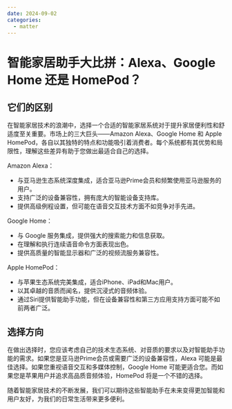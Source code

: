 ```yaml
---
date: 2024-09-02
categories:
  - matter
---
```


# 智能家居助手大比拼：Alexa、Google Home 还是 HomePod？
<!-- more -->
## 它们的区别
在智能家居技术的浪潮中，选择一个合适的智能家居系统对于提升家居便利性和舒适度至关重要。市场上的三大巨头——Amazon Alexa、Google Home 和 Apple HomePod，各自以其独特的特点和功能吸引着消费者。每个系统都有其优势和局限性，理解这些差异有助于您做出最适合自己的选择。

Amazon Alexa：
- 与亚马逊生态系统深度集成，适合亚马逊Prime会员和频繁使用亚马逊服务的用户。
- 支持广泛的设备兼容性，拥有庞大的智能设备支持库。
- 提供高级例程设置，但可能在语音交互技术方面不如竞争对手先进。

Google Home：
- 与 Google 服务集成，提供强大的搜索能力和信息获取。
- 在理解和执行连续语音命令方面表现出色。
- 提供高质量的智能显示器和广泛的视频流服务兼容性。

Apple HomePod：
- 与苹果生态系统完美集成，适合iPhone、iPad和Mac用户。
- 以其卓越的音质而闻名，提供沉浸式的音频体验。
- 通过Siri提供智能助手功能，但在设备兼容性和第三方应用支持方面可能不如前两者广泛。

## 选择方向

[//]: # (随着智能家居技术的不断进步，市场上出现了多种智能助手设备，它们承诺通过语音命令和自动化功能来简化我们的生活。Amazon Alexa、Google Home 和 Apple HomePod 是当前市场上最受欢迎的三个选择。每个设备都有其独特的卖点，但它们在集成、兼容性和用户体验方面也存在差异。)

[//]: # ()
[//]: # (Amazon Alexa 以其广泛的技术集成和对亚马逊服务的深度支持而受到用户的青睐。它的设备兼容性无与伦比，支持超过 140,000 台设备，为用户提供了极大的灵活性。然而，Alexa 在处理连续语音命令方面的能力有限，这可能会影响用户体验。)

[//]: # ()
[//]: # (Google Home 则以其强大的语音理解和搜索能力脱颖而出。它能够理解和执行连续的语音命令，提供即时的信息和答案。Google Home 还与广泛的视频流服务兼容，使其成为多媒体爱好者的理想选择。尽管在设备集成数量上不及 Alexa，但 Google Home 提供的集成对于大多数家庭来说已经足够。)

[//]: # ()
[//]: # (Apple HomePod 则为苹果用户提供了一个无缝的智能家居解决方案。它以其卓越的音质和与苹果生态系统的深度集成而闻名。通过Siri，HomePod 提供了智能助手功能，但在第三方设备兼容性和应用支持方面可能不如 Alexa 和 Google Home 广泛。)

在做出选择时，您应该考虑自己的技术生态系统、对音质的要求以及对智能助手功能的需求。如果您是亚马逊Prime会员或需要广泛的设备兼容性，Alexa 可能是最佳选择。如果您重视语音交互和多媒体控制，Google Home 可能更适合您。而如果您是苹果用户并追求高品质音频体验，HomePod 将是一个不错的选择。

随着智能家居技术的不断发展，我们可以期待这些智能助手在未来变得更加智能和用户友好，为我们的日常生活带来更多便利。




